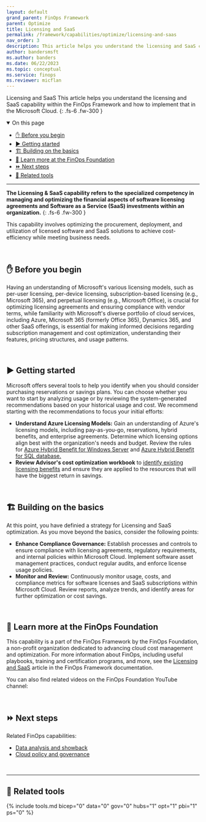 ```yaml
---
layout: default
grand_parent: FinOps Framework
parent: Optimize
title: Licensing and SaaS
permalink: /framework/capabilities/optimize/licensing-and-saas
nav_order: 3
description: This article helps you understand the licensing and SaaS capability within the FinOps Framework and how to implement that in the Microsoft Cloud.
author: bandersmsft
ms.author: banders
ms.date: 06/22/2023
ms.topic: conceptual
ms.service: finops
ms.reviewer: micflan
---
```


<span class="fs-9 d-block mb-4">Licensing and SaaS</span>
This article helps you understand the licensing and SaaS capability within the FinOps Framework and how to implement that in the Microsoft Cloud.
{: .fs-6 .fw-300 }

<details open markdown="1">
  <summary class="fs-2 text-uppercase">On this page</summary>

- [✋ Before you begin](#-before-you-begin)
- [▶️ Getting started](#️-getting-started)
- [🏗️ Building on the basics](#️-building-on-the-basics)
- [🍎 Learn more at the FinOps Foundation](#-learn-more-at-the-finops-foundation)
- [⏩ Next steps](#-next-steps)
- [🧰 Related tools](#-related-tools)

</details>

---

<a name="definition"></a>
**The Licensing & SaaS capability refers to the specialized competency in managing and optimizing the financial aspects of software licensing agreements and Software as a Service (SaaS) investments within an organization.**
{: .fs-6 .fw-300 }

This capability involves optimizing the procurement, deployment, and utilization of licensed software and SaaS solutions to achieve cost-efficiency while meeting business needs.

<br>

## ✋ Before you begin

Having an understanding of Microsoft's various licensing models, such as per-user licensing, per-device licensing, subscription-based licensing (e.g., Microsoft 365), and perpetual licensing (e.g., Microsoft Office), is crucial for optimizing licensing agreements and ensuring compliance with vendor terms, while familiarity with Microsoft's diverse portfolio of cloud services, including Azure, Microsoft 365 (formerly Office 365), Dynamics 365, and other SaaS offerings, is essential for making informed decisions regarding subscription management and cost optimization, understanding their features, pricing structures, and usage patterns.


<br>

## ▶️ Getting started

Microsoft offers several tools to help you identify when you should consider purchasing reservations or savings plans. You can choose whether you want to start by analyzing usage or by reviewing the system-generated recommendations based on your historical usage and cost. We recommend starting with the recommendations to focus your initial efforts:

- **Understand Azure Licensing Models:** Gain an understanding of Azure's licensing models, including pay-as-you-go, reservations, hybrid benefits, and enterprise agreements. Determine which licensing options align best with the organization's needs and budget. Review the rules for [Azure Hybrid Benefit for Windows Server](https://learn.microsoft.com/windows-server/get-started/azure-hybrid-benefit?tabs=azure) and [Azure Hybrid Benefit for SQL database.](https://learn.microsoft.com/azure/azure-sql/azure-hybrid-benefit?view=azuresql&tabs=azure-portal)
- **Review Advisor's cost optimization workbook** to [identify existing licensing benefits](https://learn.microsoft.com/azure/advisor/advisor-cost-optimization-workbook#azure-hybrid-benefit) and ensure they are applied to the resources that will have the biggest return in savings. 

<br>

## 🏗️ Building on the basics

At this point, you have definied a strategy for Licensing and SaaS optimization. As you move beyond the basics, consider the following points:

- **Enhance Compliance Governance:** Establish processes and controls to ensure compliance with licensing agreements, regulatory requirements, and internal policies within Microsoft Cloud. Implement software asset management practices, conduct regular audits, and enforce license usage policies.
- **Monitor and Review:** Continuously monitor usage, costs, and compliance metrics for software licenses and SaaS subscriptions within Microsoft Cloud. Review reports, analyze trends, and identify areas for further optimization or cost savings.

<br>

## 🍎 Learn more at the FinOps Foundation

This capability is a part of the FinOps Framework by the FinOps Foundation, a non-profit organization dedicated to advancing cloud cost management and optimization. For more information about FinOps, including useful playbooks, training and certification programs, and more, see the [Licensing and SaaS](https://www.finops.org/framework/capabilities/licensing-saas//) article in the FinOps Framework documentation.

You can also find related videos on the FinOps Foundation YouTube channel:

<br>

## ⏩ Next steps

Related FinOps capabilities:

- [Data analysis and showback](../understand/reporting.md)
- [Cloud policy and governance](../manage/policy.md)

<br>

---

## 🧰 Related tools

{% include tools.md bicep="0" data="0" gov="0" hubs="1" opt="1" pbi="1" ps="0" %}

<br>
